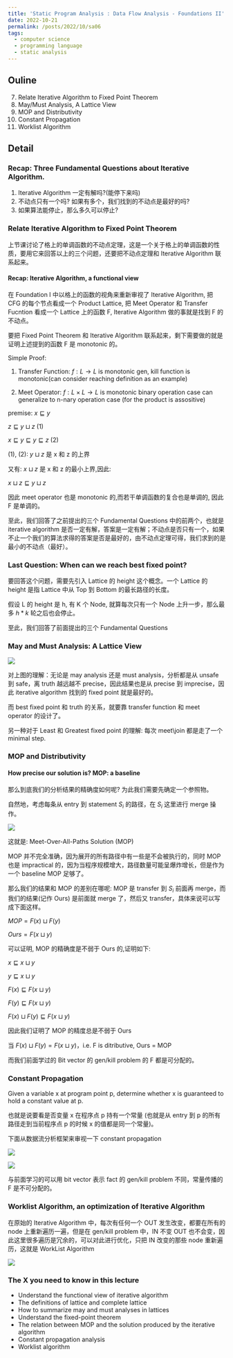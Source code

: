 ```yaml
---
title: 'Static Program Analysis : Data Flow Analysis - Foundations II'
date: 2022-10-21
permalink: /posts/2022/10/sa06
tags:
  - computer science
  - programming language
  - static analysis
---
```

## Ouline
7. Relate Iterative Algorithm to Fixed Point Theorem
8. May/Must Analysis, A Lattice View
9. MOP and Distributivity
10. Constant Propagation
11. Worklist Algorithm

## Detail
### Recap: Three Fundamental Questions about Iterative Algorithm.
1. Iterative Algorithm 一定有解吗?(能停下来吗)
2. 不动点只有一个吗? 如果有多个，我们找到的不动点是最好的吗?
3. 如果算法能停止，那么多久可以停止?

### Relate Iterative Algorithm to Fixed Point Theorem
上节课讨论了格上的单调函数的不动点定理，这是一个关于格上的单调函数的性质，要用它来回答以上的三个问题，还要把不动点定理和 Iterative Algorithm 联系起来。

#### Recap: Iterative Algorithm, a functional view
在 Foundation I 中以格上的函数的视角来重新审视了 Iterative Algorithm, 把 CFG 的每个节点看成一个 Product Lattice, 把 Meet Operator 和 Transfer Fucntion 看成一个 Lattice 上的函数 F, Iterative Algorithm 做的事就是找到 F 的不动点。

要把 Fixed Point Theorem 和 Iterative Algorithm 联系起来，剩下需要做的就是证明上述提到的函数 F 是 monotonic 的。

Simple Proof:
1. Transfer Function: $f: L\to L$ is monotonic
gen, kill function is monotonic(can consider reaching definition as an example)

2. Meet Operator: $f: L\times L \to L$ is monotonic
binary operation case can generalize to n-nary operation case (for the product is assositive)

premise: $x\sqsubseteq y$

$z\sqsubseteq y\sqcup z$ (1)

$x \sqsubseteq y \sqsubseteq y\sqsubseteq z$ (2)

(1), (2): $y\sqcup z$ 是 x 和 z 的上界

又有: $x\sqcup z$ 是 x 和 z 的最小上界,因此:

$x\sqcup z \sqsubseteq y\sqcup z$

因此 meet operator 也是 monotonic 的,而若干单调函数的复合也是单调的, 因此 F 是单调的。

至此，我们回答了之前提出的三个 Fundamental Questions 中的前两个，也就是 iterative algorithm 是否一定有解，答案是一定有解；不动点是否只有一个，如果不止一个我们的算法求得的答案是否是最好的，由不动点定理可得，我们求到的是最小的不动点（最好）。

### Last Question: When can we reach best fixed point?

要回答这个问题，需要先引入 Lattice 的 height 这个概念。一个 Lattice 的 height 是指 Lattice 中从 Top 到 Bottom 的最长路径的长度。

假设 L 的 height 是 h, 有 K 个 Node, 就算每次只有一个 Node 上升一步，那么最多 $h * k$ 轮之后也会停止。

至此，我们回答了前面提出的三个 Fundamental Questions

### May and Must Analysis: A Lattice View

![](https://github.com/tiebreaker4869/images/blob/main/post/sa061.png?raw=true)

对上图的理解：无论是 may analysis 还是 must analysis，分析都是从 unsafe 到 safe，离 truth 越远越不 precise，因此结果也是从 precise 到 imprecise，因此 iterative algorithm 找到的 fixed point 就是最好的。

而 best fixed point 和 truth 的关系，就要靠 transfer function 和 meet operator 的设计了。

另一种对于 Least 和 Greatest fixed point 的理解: 每次 meet\join 都是走了一个 minimal step.

### MOP and Distributivity

#### How precise our solution is? MOP: a baseline

那么到底我们的分析结果的精确度如何呢? 为此我们需要先确定一个参照物。

自然地，考虑每条从 entry 到 statement $S_i$ 的路径，在 $S_i$ 这里进行 merge 操作。

![](https://github.com/tiebreaker4869/images/blob/main/post/sa062.png?raw=true)

这就是: Meet-Over-All-Paths Solution (MOP)

MOP 并不完全准确，因为展开的所有路径中有一些是不会被执行的，同时 MOP 也是 impractical 的，因为当程序规模增大，路径数量可能呈爆炸增长，但是作为一个 baseline MOP 足够了。

那么我们的结果和 MOP 的差别在哪呢: MOP 是 transfer 到 $S_i$ 前面再 merge，而我们的结果(记作 Ours) 是前面就 merge 了，然后又 transfer，具体来说可以写成下面这样。

$MOP = F(x) \sqcup F(y)$

$Ours = F(x\sqcup y)$

可以证明, MOP 的精确度是不弱于 Ours 的,证明如下:

$x \sqsubseteq x\sqcup y$

$y \sqsubseteq x\sqcup y$

$F(x) \sqsubseteq F(x\sqcup y)$

$F(y) \sqsubseteq F(x\sqcup y)$

$F(x) \sqcup F(y) \sqsubseteq F(x\sqcup y)$

因此我们证明了 MOP 的精度总是不弱于 Ours

当 $F(x) \sqcup F(y) = F(x\sqcup y)$，i.e. F is ditributive, Ours = MOP

而我们前面学过的 Bit vector 的 gen/kill problem 的 F 都是可分配的。

### Constant Propagation

Given a variable x at program point p, determine whether x is guaranteed to hold a constant value at p.

也就是说要看是否变量 x 在程序点 p 持有一个常量 (也就是从 entry 到 p 的所有路径走到当前程序点 p 的时候 x 的值都是同一个常量)。

下面从数据流分析框架来审视一下 constant propagation 

![](https://github.com/tiebreaker4869/images/blob/main/post/sa063.png?raw=true)

![](https://github.com/tiebreaker4869/images/blob/main/post/sa064.png?raw=true)

与前面学习的可以用 bit vector 表示 fact 的 gen/kill problem 不同，常量传播的 F 是不可分配的。

### Worklist Algorithm, an optimization of Iterative Algorithm

在原始的 Iterative Algorithm 中，每次有任何一个 OUT 发生改变，都要在所有的 node 上重新遍历一遍，但是在 gen/kill problem 中，IN 不变 OUT 也不会变，因此这里很多遍历是冗余的，可以对此进行优化，只把 IN 改变的那些 node 重新遍历，这就是 WorkList Algorithm

![](https://github.com/tiebreaker4869/images/blob/main/post/sa065.png?raw=true)

### The X you need to know in this lecture

- Understand the functional view of iterative algorithm
- The definitions of lattice and complete lattice
- How to summarize may and must analyses in lattices
- Understand the fixed-point theorem
- The relation between MOP and the solution produced by the iterative algorithm
- Constant propagation analysis
- Worklist algorithm